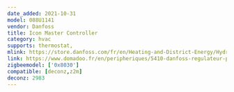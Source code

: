 ```yaml
---
date_added: 2021-10-31
model: 088U1141
vendor: Danfoss
title: Icon Master Controller
category: hvac
supports: thermostat, 
mlink: https://store.danfoss.com/fr/en/Heating-and-District-Energy/Hydronic-floor-heating/Room-Controls/Floor-Heating-Controls%2C-Danfoss-Icon%2C-Master-Controller%2C-24-0-V%2C-Number-of-channels%3A-10%2C-On-wall/p/088U1141
link: https://www.domadoo.fr/en/peripheriques/5410-danfoss-regulateur-pour-plancher-chauffant-icon-10-sorties-5702424048846.html
zigbeemodel: ['0x8030']
compatible: [deconz,z2m]
deconz: 2983
---
```




